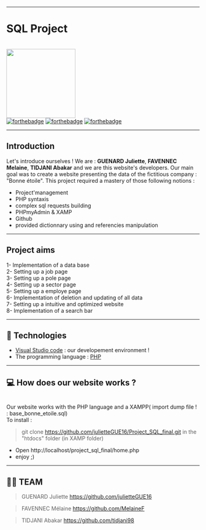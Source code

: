 ***
# **SQL Project** 
</br> <img src="https://zupimages.net/up/22/47/mkdw.png" width=180px>  <br>
[![forthebadge](https://forthebadge.com/images/badges/uses-git.svg)](http://forthebadge.com)  [![forthebadge](https://forthebadge.com/images/badges/uses-html.svg)](https://forthebadge.com)
[![forthebadge](https://forthebadge.com/images/badges/uses-css.svg)](https://forthebadge.com)
***

## **Introduction**
Let's introduce ourselves ! We are : **GUENARD Juliette**, **FAVENNEC Melaine**, **TIDJANI Abakar** and we are this website's developers.
Our main goal was to create a website presenting  the data of the fictitious company : "Bonne étoile".
This project required a mastery of those following notions :
- Project'management
- PHP syntaxis
- complex sql requests building
- PHPmyAdmin & XAMP
- Github
- provided dictionnary using and referencies manipulation
***

## **Project aims**

1- Implementation of a data base</br>
2- Setting up a job page</br>
3- Setting up a pole page</br>
4- Setting up a sector page</br>
5- Setting up a employe page</br>
6- Implementation of deletion and updating of all data</br>
7- Setting up a intuitive and optimized website</br>
8- Implementation of a search bar</br>
***

## 🤖 **Technologies** 
- [Visual Studio code](https://code.visualstudio.com/) : our developement environment !
- The programming language : [PHP](https://www.php.net/)

***

## 💻 **How does our website works ?**
</br>
Our website works with the PHP language and a XAMPP( import dump file ! : base_bonne_etoile.sql) </br>
To install :

> git clone https://github.com/julietteGUE16/Project_SQL_final.git in the "htdocs" folder (in XAMP folder)

- Open http://localhost/project_sql_final/home.php
- enjoy ;)

***
## 👨‍💻 TEAM
>GUENARD Juliette  https://github.com/julietteGUE16

>FAVENNEC Mélaine  https://github.com/MelaineF

>TIDJANI Abakar https://github.com/tidjani98
